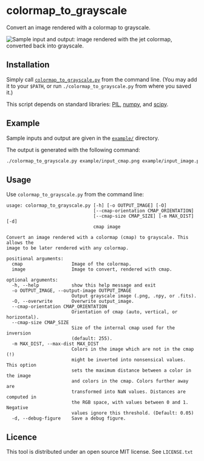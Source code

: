 # colormap_to_grayscale

Convert an image rendered with a colormap to grayscale.

![Sample input and output: image rendered with the jet
colormap, converted back into grayscale.](example/overview.png)

## Installation

Simply call [`colormap_to_grayscale.py`](colormap_to_grayscale.py) from the command line.
(You may add it to your `$PATH`, or run `./colormap_to_grayscale.py` from where
you saved it.)

This script depends on standard libraries:
[PIL](https://python-pillow.org),
[numpy](https://www.numpy.org),
and [scipy](https://www.scipy.org/scipylib/index.html).

## Example

Sample inputs and output are given in the [`example/`](example/) directory.

The output is generated with the following command:

~~~bash
./colormap_to_grayscale.py example/input_cmap.png example/input_image.png -o example/output.png
~~~

## Usage

Use `colormap_to_grayscale.py` from the command line:

~~~
usage: colormap_to_grayscale.py [-h] [-o OUTPUT_IMAGE] [-O]
                                [--cmap-orientation CMAP_ORIENTATION]
                                [--cmap-size CMAP_SIZE] [-m MAX_DIST] [-d]
                                cmap image

Convert an image rendered with a colormap (cmap) to grayscale. This allows the
image to be later rendered with any colormap.

positional arguments:
  cmap                  Image of the colormap.
  image                 Image to convert, rendered with cmap.

optional arguments:
  -h, --help            show this help message and exit
  -o OUTPUT_IMAGE, --output-image OUTPUT_IMAGE
                        Output grayscale image (.png, .npy, or .fits).
  -O, --overwrite       Overwrite output_image.
  --cmap-orientation CMAP_ORIENTATION
                        Orientation of cmap (auto, vertical, or horizontal).
  --cmap-size CMAP_SIZE
                        Size of the internal cmap used for the inversion
                        (default: 255).
  -m MAX_DIST, --max-dist MAX_DIST
                        Colors in the image which are not in the cmap (!)
                        might be inverted into nonsensical values. This option
                        sets the maximum distance between a color in the image
                        and colors in the cmap. Colors further away are
                        transformed into NaN values. Distances are computed in
                        the RGB space, with values between 0 and 1. Negative
                        values ignore this threshold. (Default: 0.05)
  -d, --debug-figure    Save a debug figure.
~~~

## Licence

This tool is distributed under an open source MIT license. See `LICENSE.txt`
